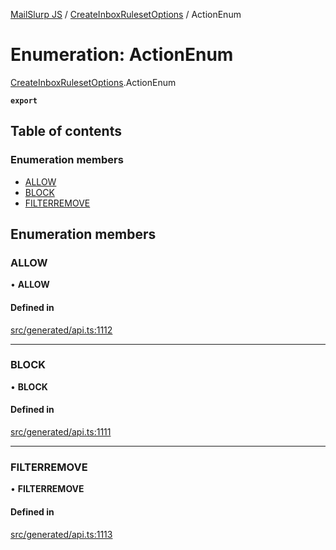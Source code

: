 [MailSlurp JS](../README.md) / [CreateInboxRulesetOptions](../modules/CreateInboxRulesetOptions.md) / ActionEnum

# Enumeration: ActionEnum

[CreateInboxRulesetOptions](../modules/CreateInboxRulesetOptions.md).ActionEnum

**`export`**

## Table of contents

### Enumeration members

- [ALLOW](CreateInboxRulesetOptions.ActionEnum.md#allow)
- [BLOCK](CreateInboxRulesetOptions.ActionEnum.md#block)
- [FILTERREMOVE](CreateInboxRulesetOptions.ActionEnum.md#filterremove)

## Enumeration members

### ALLOW

• **ALLOW**

#### Defined in

[src/generated/api.ts:1112](https://github.com/mailslurp/mailslurp-client/blob/6534d6f/src/generated/api.ts#L1112)

___

### BLOCK

• **BLOCK**

#### Defined in

[src/generated/api.ts:1111](https://github.com/mailslurp/mailslurp-client/blob/6534d6f/src/generated/api.ts#L1111)

___

### FILTERREMOVE

• **FILTERREMOVE**

#### Defined in

[src/generated/api.ts:1113](https://github.com/mailslurp/mailslurp-client/blob/6534d6f/src/generated/api.ts#L1113)
